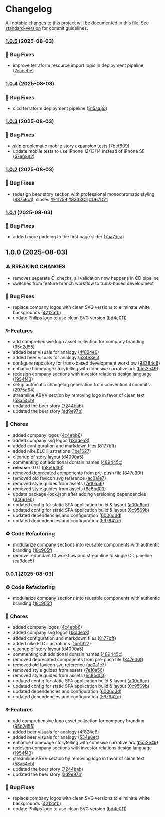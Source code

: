 # Changelog

All notable changes to this project will be documented in this file. See [standard-version](https://github.com/conventional-changelog/standard-version) for commit guidelines.

### [1.0.5](https://github.com/romdj/zerotoone.solutions/compare/v1.0.4...v1.0.5) (2025-08-03)


### 🐛 Bug Fixes

* improve terraform resource import logic in deployment pipeline ([7eaee0e](https://github.com/romdj/zerotoone.solutions/commit/7eaee0eb9f1a27e917a3ccb34cd324abca4d80e1))

### [1.0.4](https://github.com/romdj/zerotoone.solutions/compare/v1.0.3...v1.0.4) (2025-08-03)


### 🐛 Bug Fixes

* cicd terraform deployment pipeline ([815aa3d](https://github.com/romdj/zerotoone.solutions/commit/815aa3d9ea9dacc5120242a7486de19701458e97))

### [1.0.3](https://github.com/romdj/zerotoone.solutions/compare/v1.0.2...v1.0.3) (2025-08-03)


### 🐛 Bug Fixes

* skip problematic mobile story expansion tests ([7bef809](https://github.com/romdj/zerotoone.solutions/commit/7bef809d3b7ee36f5f3232c55a34b75ad27776f0))
* update mobile tests to use iPhone 12/13/14 instead of iPhone SE ([576b882](https://github.com/romdj/zerotoone.solutions/commit/576b8827b5ee9b11d8010b364a73e4b72c87d09e))

### [1.0.2](https://github.com/romdj/zerotoone.solutions/compare/v1.0.1...v1.0.2) (2025-08-03)


### 🐛 Bug Fixes

* redesign beer story section with professional monochromatic styling ([98756c1](https://github.com/romdj/zerotoone.solutions/commit/98756c1ae5bbf87a7da0b3518189b8c161bb4568)), closes [#F11759](https://github.com/romdj/zerotoone.solutions/issues/F11759) [#8333C5](https://github.com/romdj/zerotoone.solutions/issues/8333C5) [#D67D21](https://github.com/romdj/zerotoone.solutions/issues/D67D21)

### [1.0.1](https://github.com/romdj/zerotoone.solutions/compare/v1.0.0...v1.0.1) (2025-08-03)


### 🐛 Bug Fixes

* added more padding to the first page slider ([7aa7dca](https://github.com/romdj/zerotoone.solutions/commit/7aa7dca823c666df8650a5a29f16a05b4d376a32))

## 1.0.0 (2025-08-03)


### ⚠ BREAKING CHANGES

* removes separate CI checks, all validation now happens in CD pipeline
* switches from feature branch workflow to trunk-based development

### 🐛 Bug Fixes

* replace company logos with clean SVG versions to eliminate white backgrounds ([4212afb](https://github.com/romdj/zerotoone.solutions/commit/4212afb9821ba6ef7c414ed09bb09e8668311d40))
* update Philips logo to use clean SVG version ([bd4e011](https://github.com/romdj/zerotoone.solutions/commit/bd4e011fa3ec8fad0ad51e27ea79b4eb8653e5f2))


### ✨ Features

* add comprehensive logo asset collection for company branding ([95d2d55](https://github.com/romdj/zerotoone.solutions/commit/95d2d5554120c7935e10949564449dc42ead3312))
* added beer visuals for analogy ([4f824e6](https://github.com/romdj/zerotoone.solutions/commit/4f824e61edf66917adc455b0d5a8d865942f7110))
* added beer visuals for analogy ([534e8ec](https://github.com/romdj/zerotoone.solutions/commit/534e8ece1d64aa8d84a74c5a2c78fd8163b1c70c))
* configure repository for trunk-based development workflow ([98384c6](https://github.com/romdj/zerotoone.solutions/commit/98384c6712faa4e9af891e16d5c6b6eae87e308c))
* enhance homepage storytelling with cohesive narrative arc ([b552e49](https://github.com/romdj/zerotoone.solutions/commit/b552e49b5b05cdb30e5cbae197486c457dd8164f))
* redesign company sections with investor relations design language ([1954f43](https://github.com/romdj/zerotoone.solutions/commit/1954f43b27a4bbd8ea0a30f182145de51d89d090))
* setup automatic changelog generation from conventional commits ([2975d64](https://github.com/romdj/zerotoone.solutions/commit/2975d6489f1721df42771d02ef00921e11bd2ba6))
* streamline ABVV section by removing logo in favor of clean text ([58a54cb](https://github.com/romdj/zerotoone.solutions/commit/58a54cbe3d1b0d2de36633d9cf33a7950a403ccc))
* updated the beer story ([7244bab](https://github.com/romdj/zerotoone.solutions/commit/7244bab66cadb021a4221cf25842a900ea496cbf))
* updated the beer story ([ad9e97b](https://github.com/romdj/zerotoone.solutions/commit/ad9e97beae9b1b8667805df53129ef350694a6e2))


### 🔧 Chores

* added company logos ([4c4ebb6](https://github.com/romdj/zerotoone.solutions/commit/4c4ebb6a88c322b5e1bc3fc74181360059eeb4c0))
* added company svg logos ([13ddea8](https://github.com/romdj/zerotoone.solutions/commit/13ddea802be1506af616d53a69329f6a20f6a90d))
* added configuration and markdown files ([8177bff](https://github.com/romdj/zerotoone.solutions/commit/8177bff15bb272efc5a2928c915df7c074ca5ee0))
* added nike ELC illustrations ([1be1627](https://github.com/romdj/zerotoone.solutions/commit/1be1627e658ec79c9831836e63f7305d179d1c80))
* cleanup of story layout ([d4090a5](https://github.com/romdj/zerotoone.solutions/commit/d4090a58e254847bc77ea8cc2d1c314ccea4b047))
* commenting out additional domain names ([489445c](https://github.com/romdj/zerotoone.solutions/commit/489445c4ec12bff7b616d25e73ff5b876a946995))
* **release:** 0.0.1 ([b8e0d36](https://github.com/romdj/zerotoone.solutions/commit/b8e0d36b6168c31ae9a60a5cbd22954befb51e4a))
* removed deprecated components from pre-push file ([847e30f](https://github.com/romdj/zerotoone.solutions/commit/847e30fb33298ae085c0a3d4f223862f9dcc4b27))
* removed old favicon svg reference ([ac0a1e7](https://github.com/romdj/zerotoone.solutions/commit/ac0a1e792654b341b7c2b71d35fb6f301fa1f206))
* removed style guides from assets ([7e10a56](https://github.com/romdj/zerotoone.solutions/commit/7e10a56b274c08bfec32ae56f14b204de8ff54ac))
* removed style guides from assets ([6c8bd03](https://github.com/romdj/zerotoone.solutions/commit/6c8bd03c4561841003089a9550271d54fdac2abe))
* update package-lock.json after adding versioning dependencies ([34691eb](https://github.com/romdj/zerotoone.solutions/commit/34691ebb06ffce3b73fde24912b6cb7c13f14773))
* updated config for static SPA application build & layout ([a00d6cd](https://github.com/romdj/zerotoone.solutions/commit/a00d6cd884d0344d14edca4a4df8d4da362d8d36))
* updated config for static SPA application build & layout ([0c9569b](https://github.com/romdj/zerotoone.solutions/commit/0c9569b071d774d77436b71243c6cda4291b0b58))
* updated dependencies and configuration ([6006d3d](https://github.com/romdj/zerotoone.solutions/commit/6006d3d70062b2fa8f80d1adb2cb3b50d972908a))
* updated dependencies and configuration ([597942d](https://github.com/romdj/zerotoone.solutions/commit/597942d54517b77f933105d44f9238a5cf36a616))


### ♻️ Code Refactoring

* modularize company sections into reusable components with authentic branding ([18c905f](https://github.com/romdj/zerotoone.solutions/commit/18c905fdc2222789710fd19a33831c1d0f08a47b))
* remove redundant CI workflow and streamline to single CD pipeline ([ea9dce5](https://github.com/romdj/zerotoone.solutions/commit/ea9dce508af22acde417649151d4d13290d058f3))

### 0.0.1 (2025-08-03)


### ♻️ Code Refactoring

* modularize company sections into reusable components with authentic branding ([18c905f](https://github.com/romdj/zerotoone.solutions/commit/18c905fdc2222789710fd19a33831c1d0f08a47b))


### 🔧 Chores

* added company logos ([4c4ebb6](https://github.com/romdj/zerotoone.solutions/commit/4c4ebb6a88c322b5e1bc3fc74181360059eeb4c0))
* added company svg logos ([13ddea8](https://github.com/romdj/zerotoone.solutions/commit/13ddea802be1506af616d53a69329f6a20f6a90d))
* added configuration and markdown files ([8177bff](https://github.com/romdj/zerotoone.solutions/commit/8177bff15bb272efc5a2928c915df7c074ca5ee0))
* added nike ELC illustrations ([1be1627](https://github.com/romdj/zerotoone.solutions/commit/1be1627e658ec79c9831836e63f7305d179d1c80))
* cleanup of story layout ([d4090a5](https://github.com/romdj/zerotoone.solutions/commit/d4090a58e254847bc77ea8cc2d1c314ccea4b047))
* commenting out additional domain names ([489445c](https://github.com/romdj/zerotoone.solutions/commit/489445c4ec12bff7b616d25e73ff5b876a946995))
* removed deprecated components from pre-push file ([847e30f](https://github.com/romdj/zerotoone.solutions/commit/847e30fb33298ae085c0a3d4f223862f9dcc4b27))
* removed old favicon svg reference ([ac0a1e7](https://github.com/romdj/zerotoone.solutions/commit/ac0a1e792654b341b7c2b71d35fb6f301fa1f206))
* removed style guides from assets ([7e10a56](https://github.com/romdj/zerotoone.solutions/commit/7e10a56b274c08bfec32ae56f14b204de8ff54ac))
* removed style guides from assets ([6c8bd03](https://github.com/romdj/zerotoone.solutions/commit/6c8bd03c4561841003089a9550271d54fdac2abe))
* updated config for static SPA application build & layout ([a00d6cd](https://github.com/romdj/zerotoone.solutions/commit/a00d6cd884d0344d14edca4a4df8d4da362d8d36))
* updated config for static SPA application build & layout ([0c9569b](https://github.com/romdj/zerotoone.solutions/commit/0c9569b071d774d77436b71243c6cda4291b0b58))
* updated dependencies and configuration ([6006d3d](https://github.com/romdj/zerotoone.solutions/commit/6006d3d70062b2fa8f80d1adb2cb3b50d972908a))
* updated dependencies and configuration ([597942d](https://github.com/romdj/zerotoone.solutions/commit/597942d54517b77f933105d44f9238a5cf36a616))


### ✨ Features

* add comprehensive logo asset collection for company branding ([95d2d55](https://github.com/romdj/zerotoone.solutions/commit/95d2d5554120c7935e10949564449dc42ead3312))
* added beer visuals for analogy ([4f824e6](https://github.com/romdj/zerotoone.solutions/commit/4f824e61edf66917adc455b0d5a8d865942f7110))
* added beer visuals for analogy ([534e8ec](https://github.com/romdj/zerotoone.solutions/commit/534e8ece1d64aa8d84a74c5a2c78fd8163b1c70c))
* enhance homepage storytelling with cohesive narrative arc ([b552e49](https://github.com/romdj/zerotoone.solutions/commit/b552e49b5b05cdb30e5cbae197486c457dd8164f))
* redesign company sections with investor relations design language ([1954f43](https://github.com/romdj/zerotoone.solutions/commit/1954f43b27a4bbd8ea0a30f182145de51d89d090))
* streamline ABVV section by removing logo in favor of clean text ([58a54cb](https://github.com/romdj/zerotoone.solutions/commit/58a54cbe3d1b0d2de36633d9cf33a7950a403ccc))
* updated the beer story ([7244bab](https://github.com/romdj/zerotoone.solutions/commit/7244bab66cadb021a4221cf25842a900ea496cbf))
* updated the beer story ([ad9e97b](https://github.com/romdj/zerotoone.solutions/commit/ad9e97beae9b1b8667805df53129ef350694a6e2))


### 🐛 Bug Fixes

* replace company logos with clean SVG versions to eliminate white backgrounds ([4212afb](https://github.com/romdj/zerotoone.solutions/commit/4212afb9821ba6ef7c414ed09bb09e8668311d40))
* update Philips logo to use clean SVG version ([bd4e011](https://github.com/romdj/zerotoone.solutions/commit/bd4e011fa3ec8fad0ad51e27ea79b4eb8653e5f2))
